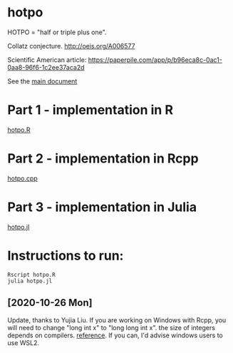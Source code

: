 # hotpo

HOTPO = "half or triple plus one".

Collatz conjecture.  http://oeis.org/A006577

Scientific American article:
https://paperpile.com/app/p/b96eca8c-0ac1-0aa8-96f6-1c2ee37aca2d

See the [main document](https://sje30.github.io/hotpo/hotpo_compare.html)


# Part 1 - implementation in R

[hotpo.R](hotpo.R)


# Part 2 - implementation in Rcpp

[hotpo.cpp](hotpo.cpp) 

# Part 3 - implementation in Julia

[hotpo.jl](hotpo.jl) 

# Instructions to run:

```
Rscript hotpo.R
julia hotpo.jl
```

## [2020-10-26 Mon]

Update, thanks to Yujia Liu.  If you are working on Windows with Rcpp,
you will need to change "long int x" to "long long int x".  the size
of integers depends on compilers.
[reference](https://stackoverflow.com/questions/4244311/gcc-width-of-long-int-on-different-architectures).
If you can, I'd advise windows users to use WSL2.


